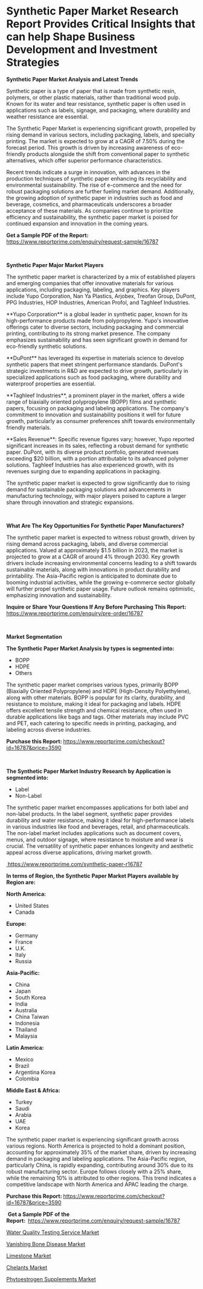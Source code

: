 <p><h1>Synthetic Paper Market Research Report Provides Critical Insights that can help Shape Business Development and Investment Strategies</h1></p><p><strong>Synthetic Paper Market Analysis and Latest Trends</strong></p>
<p><p>Synthetic paper is a type of paper that is made from synthetic resin, polymers, or other plastic materials, rather than traditional wood pulp. Known for its water and tear resistance, synthetic paper is often used in applications such as labels, signage, and packaging, where durability and weather resistance are essential.</p><p>The Synthetic Paper Market is experiencing significant growth, propelled by rising demand in various sectors, including packaging, labels, and specialty printing. The market is expected to grow at a CAGR of 7.50% during the forecast period. This growth is driven by increasing awareness of eco-friendly products alongside the shift from conventional paper to synthetic alternatives, which offer superior performance characteristics.</p><p>Recent trends indicate a surge in innovation, with advances in the production techniques of synthetic paper enhancing its recyclability and environmental sustainability. The rise of e-commerce and the need for robust packaging solutions are further fueling market demand. Additionally, the growing adoption of synthetic paper in industries such as food and beverage, cosmetics, and pharmaceuticals underscores a broader acceptance of these materials. As companies continue to prioritize efficiency and sustainability, the synthetic paper market is poised for continued expansion and innovation in the coming years.</p></p>
<p><strong>Get a Sample PDF of the Report:&nbsp;</strong> <a href="https://www.reportprime.com/enquiry/request-sample/16787?utm_campaign=40&utm_medium=2&utm_source=Github&utm_content=ia&utm_term=24112024&utm_id=synthetic-paper">https://www.reportprime.com/enquiry/request-sample/16787</a></p>
<p>&nbsp;</p>
<p><strong>Synthetic Paper Major Market Players</strong></p>
<p><p>The synthetic paper market is characterized by a mix of established players and emerging companies that offer innovative materials for various applications, including packaging, labeling, and graphics. Key players include Yupo Corporation, Nan Ya Plastics, Arjobex, Treofan Group, DuPont, PPG Industries, HOP Industries, American Profol, and Taghleef Industries.</p><p>**Yupo Corporation** is a global leader in synthetic paper, known for its high-performance products made from polypropylene. Yupo's innovative offerings cater to diverse sectors, including packaging and commercial printing, contributing to its strong market presence. The company emphasizes sustainability and has seen significant growth in demand for eco-friendly synthetic solutions.</p><p>**DuPont** has leveraged its expertise in materials science to develop synthetic papers that meet stringent performance standards. DuPont's strategic investments in R&D are expected to drive growth, particularly in specialized applications such as food packaging, where durability and waterproof properties are essential.</p><p>**Taghleef Industries**, a prominent player in the market, offers a wide range of biaxially oriented polypropylene (BOPP) films and synthetic papers, focusing on packaging and labeling applications. The company's commitment to innovation and sustainability positions it well for future growth, particularly as consumer preferences shift towards environmentally friendly materials.</p><p>**Sales Revenue**: Specific revenue figures vary; however, Yupo reported significant increases in its sales, reflecting a robust demand for synthetic paper. DuPont, with its diverse product portfolio, generated revenues exceeding $20 billion, with a portion attributable to its advanced polymer solutions. Taghleef Industries has also experienced growth, with its revenues surging due to expanding applications in packaging.</p><p>The synthetic paper market is expected to grow significantly due to rising demand for sustainable packaging solutions and advancements in manufacturing technology, with major players poised to capture a larger share through innovation and strategic expansions.</p></p>
<p>&nbsp;</p>
<p><strong>What Are The Key Opportunities For Synthetic Paper Manufacturers?</strong></p>
<p><p>The synthetic paper market is expected to witness robust growth, driven by rising demand across packaging, labels, and diverse commercial applications. Valued at approximately $1.5 billion in 2023, the market is projected to grow at a CAGR of around 4% through 2030. Key growth drivers include increasing environmental concerns leading to a shift towards sustainable materials, along with innovations in product durability and printability. The Asia-Pacific region is anticipated to dominate due to booming industrial activities, while the growing e-commerce sector globally will further propel synthetic paper usage. Future outlook remains optimistic, emphasizing innovation and sustainability.</p></p>
<p><strong>Inquire or Share Your Questions If Any Before Purchasing This Report:</strong> <a href="https://www.reportprime.com/enquiry/pre-order/16787?utm_campaign=40&utm_medium=2&utm_source=Github&utm_content=ia&utm_term=24112024&utm_id=synthetic-paper">https://www.reportprime.com/enquiry/pre-order/16787</a></p>
<p>&nbsp;</p>
<p><strong>Market Segmentation</strong></p>
<p><strong>The Synthetic Paper Market Analysis by types is segmented into:</strong></p>
<p><ul><li>BOPP</li><li>HDPE</li><li>Others</li></ul></p>
<p><p>The synthetic paper market comprises various types, primarily BOPP (Biaxially Oriented Polypropylene) and HDPE (High-Density Polyethylene), along with other materials. BOPP is popular for its clarity, durability, and resistance to moisture, making it ideal for packaging and labels. HDPE offers excellent tensile strength and chemical resistance, often used in durable applications like bags and tags. Other materials may include PVC and PET, each catering to specific needs in printing, packaging, and labeling across diverse industries.</p></p>
<p><strong>Purchase this Report:&nbsp;</strong><a href="https://www.reportprime.com/checkout?id=16787&price=3590&utm_campaign=40&utm_medium=2&utm_source=Github&utm_content=ia&utm_term=24112024&utm_id=synthetic-paper">https://www.reportprime.com/checkout?id=16787&price=3590</a></p>
<p>&nbsp;</p>
<p><strong>The Synthetic Paper Market Industry Research by Application is segmented into:</strong></p>
<p><ul><li>Label</li><li>Non-Label</li></ul></p>
<p><p>The synthetic paper market encompasses applications for both label and non-label products. In the label segment, synthetic paper provides durability and water resistance, making it ideal for high-performance labels in various industries like food and beverages, retail, and pharmaceuticals. The non-label market includes applications such as document covers, menus, and outdoor signage, where resistance to moisture and wear is crucial. The versatility of synthetic paper enhances longevity and aesthetic appeal across diverse applications, driving market growth.</p></p>
<p><a href="https://www.reportprime.com/synthetic-paper-r16787?utm_campaign=40&utm_medium=2&utm_source=Github&utm_content=ia&utm_term=24112024&utm_id=synthetic-paper">&nbsp;https://www.reportprime.com/synthetic-paper-r16787</a></p>
<p><strong>In terms of Region, the Synthetic Paper Market Players available by Region are:</strong></p>
<p>
    <p> <strong> North America: </strong>
        <ul>
            <li>United States</li>
            <li>Canada</li>
        </ul>
        </p> 
    <p> <strong> Europe: </strong>
        <ul>
            <li>Germany</li>
            <li>France</li>
            <li>U.K.</li>
            <li>Italy</li>
            <li>Russia</li>
        </ul>
        </p> 
    <p> <strong> Asia-Pacific: </strong>
        <ul>
            <li>China</li>
            <li>Japan</li>
            <li>South Korea</li>
            <li>India</li>
            <li>Australia</li>
            <li>China Taiwan</li>
            <li>Indonesia</li>
            <li>Thailand</li>
            <li>Malaysia</li>
        </ul>
        </p> 
    <p> <strong> Latin America: </strong>
        <ul>
            <li>Mexico</li>
            <li>Brazil</li>
            <li>Argentina Korea</li>
            <li>Colombia</li>
        </ul>
        </p> 
    <p> <strong> Middle East & Africa: </strong>
        <ul>
            <li>Turkey</li>
            <li>Saudi</li>
            <li>Arabia</li>
            <li>UAE</li>
            <li>Korea</li>
        </ul>
    </p>
    </p>
<p><p>The synthetic paper market is experiencing significant growth across various regions. North America is projected to hold a dominant position, accounting for approximately 35% of the market share, driven by increasing demand in packaging and labeling applications. The Asia-Pacific region, particularly China, is rapidly expanding, contributing around 30% due to its robust manufacturing sector. Europe follows closely with a 25% share, while the remaining 10% is attributed to other regions. This trend indicates a competitive landscape with North America and APAC leading the charge.</p></p>
<p><strong>Purchase this Report: </strong><a href="https://www.reportprime.com/checkout?id=16787&price=3590&utm_campaign=40&utm_medium=2&utm_source=Github&utm_content=ia&utm_term=24112024&utm_id=synthetic-paper">https://www.reportprime.com/checkout?id=16787&price=3590</a></p>
<p>&nbsp;<strong>Get a Sample PDF of the Report:&nbsp;&nbsp;</strong><a href="https://www.reportprime.com/enquiry/request-sample/16787?utm_campaign=40&utm_medium=2&utm_source=Github&utm_content=ia&utm_term=24112024&utm_id=synthetic-paper">https://www.reportprime.com/enquiry/request-sample/16787</a></p>
<p><strong></strong></p>
<p><p><a href="https://issuu.com/reportprime-2/docs/water-quality-testing-service-marke_6ab412d413dfff?utm_campaign=40&utm_medium=2&utm_source=Github&utm_content=ia&utm_term=24112024&utm_id=synthetic-paper">Water Quality Testing Service Market</a></p><p><a href="https://www.linkedin.com/pulse/trends-global-vanishing-bone-disease-market-forecast-analysis-im4lc?utm_campaign=40&utm_medium=2&utm_source=Github&utm_content=ia&utm_term=24112024&utm_id=synthetic-paper">Vanishing Bone Disease Market</a></p><p><a href="https://github.com/abbislposival/Market-Research-Report-List-1/blob/main/limestone-market.md?utm_campaign=40&utm_medium=2&utm_source=Github&utm_content=ia&utm_term=24112024&utm_id=synthetic-paper">Limestone Market</a></p><p><a href="https://github.com/ParvinKhatun77/Market-Research-Report-List-1/blob/main/chelants-market.md?utm_campaign=40&utm_medium=2&utm_source=Github&utm_content=ia&utm_term=24112024&utm_id=synthetic-paper">Chelants Market</a></p><p><a href="https://www.linkedin.com/pulse/phytoestrogen-supplements-market-analysis-current-trends-industry-svp1e?utm_campaign=40&utm_medium=2&utm_source=Github&utm_content=ia&utm_term=24112024&utm_id=synthetic-paper">Phytoestrogen Supplements Market</a></p></p>